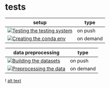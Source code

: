 # tests
| setup | type |
|-------------|---------|
| [![Testing the testing system](https://github.com/PMBio/a/actions/workflows/env.yaml/badge.svg)](https://github.com/PMBio/a/actions/workflows/env.yaml) | on push |
| [![Creating the conda env](https://github.com/PMBio/a/actions/workflows/testing_system.yaml/badge.svg)](https://github.com/PMBio/a/actions/workflows/testing_system.yaml)   | on demand |


| data preprocessing | type |
|-------------|---|
|[![Building the datasets](https://github.com/PMBio/a/actions/workflows/data.yaml/badge.svg)](https://github.com/PMBio/a/actions/workflows/data.yaml)| on push |
|[![Preprocessing the data](https://github.com/PMBio/a/actions/workflows/data_preprocessing.yaml/badge.svg)](https://github.com/PMBio/a/actions/workflows/data_preprocessing.yaml)| on demand |

! [alt text](a.png)
